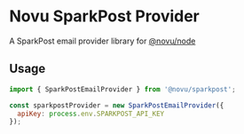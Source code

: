# Novu SparkPost Provider

A SparkPost email provider library for [@novu/node](https://github.com/novuhq/novu)

## Usage

```javascript
import { SparkPostEmailProvider } from '@novu/sparkpost';

const sparkpostProvider = new SparkPostEmailProvider({
  apiKey: process.env.SPARKPOST_API_KEY
});
```
